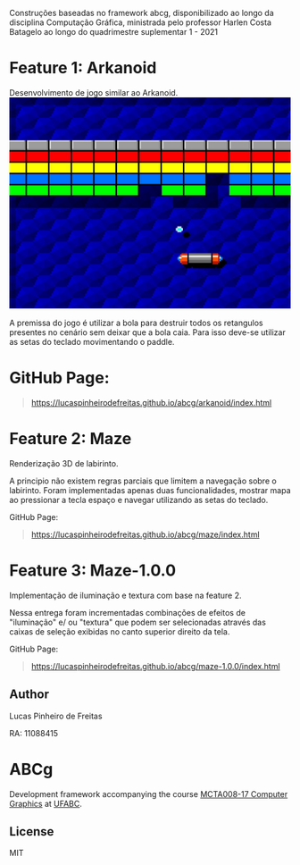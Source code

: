 <p>Construções baseadas no framework abcg, disponibilizado ao longo da disciplina Computação Gráfica, ministrada pelo professor Harlen Costa Batagelo ao longo do quadrimestre suplementar 1 - 2021</p>

# Feature 1: Arkanoid
Desenvolvimento de jogo similar ao Arkanoid. 
<img src="/examples/arkanoid/assets/arkanoid.jpg">
<p>A premissa do jogo é utilizar a bola para destruir todos os retangulos presentes no cenário sem deixar que a bola caia. Para isso deve-se utilizar as setas do teclado movimentando o paddle.</p>

# GitHub Page:
> https://lucaspinheirodefreitas.github.io/abcg/arkanoid/index.html

# Feature 2: Maze
Renderização 3D de labirinto.
<p>A principio não existem regras parciais que limitem a navegação sobre o labirinto.
Foram implementadas apenas duas funcionalidades, mostrar mapa ao pressionar a tecla espaço e navegar utilizando as setas 
do teclado.</p
  
  # GitHub Page:
> https://lucaspinheirodefreitas.github.io/abcg/maze/index.html

# Feature 3: Maze-1.0.0
Implementação de iluminação e textura com base na feature 2.
<p>Nessa entrega foram incrementadas combinações de efeitos de "iluminação" e/ ou "textura" que podem ser selecionadas através das caixas de seleção exibidas no canto superior direito da tela.</p

  # GitHub Page:
> https://lucaspinheirodefreitas.github.io/abcg/maze-1.0.0/index.html

## Author

<p>Lucas Pinheiro de Freitas</p>
<p>RA: 11088415</p>


# ABCg
Development framework accompanying the course [MCTA008-17 Computer Graphics](http://professor.ufabc.edu.br/~harlen.batagelo/cg/) at [UFABC](https://www.ufabc.edu.br/).

## License

MIT

